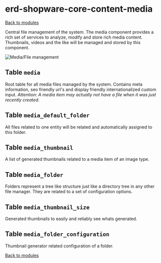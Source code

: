 # erd-shopware-core-content-media

[Back to modules](../10-modules.md)

Central file management of the system. The media component provides a rich set of services to analyze, modify and store rich media content. Thumbnails, videos and the like will be managed and stored by this component.

![Media/File management](https://github.com/elkmod/shopware-dx/tree/0c4bd450b25734a607955d03e7f7a908abf1a386/Resources/current/60-references-internals/10-core/10-erd/dist/erd-shopware-core-content-media.png)

## Table `media`

Root table for all media files managed by the system. Contains meta information, seo friendly url's and display friendly internationalized custom input. _Attention: A media item may actually not have a file when it was just recently created_.

## Table `media_default_folder`

All files related to one entity will be related and automatically assigned to this folder.

## Table `media_thumbnail`

A list of generated thumbnails related to a media item of an image type.

## Table `media_folder`

Folders represent a tree like structure just like a directory tree in any other file manager. They are related to a set of configuration options.

## Table `media_thumbnail_size`

Generated thumbnails to easily and reliably see whats generated.

## Table `media_folder_configuration`

Thumbnail generator related configuration of a folder.

[Back to modules](../10-modules.md)

